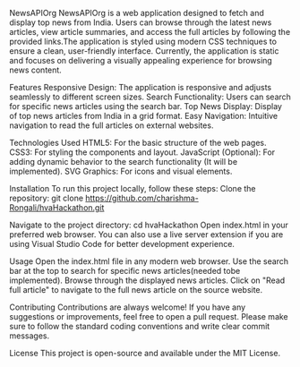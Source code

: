 NewsAPIOrg
NewsAPIOrg is a web application designed to fetch and display top news from India. Users can browse through the latest news articles, view article summaries, and access the full articles by following the provided links.The application is styled using modern CSS techniques to ensure a clean, user-friendly interface. Currently, the application is static and focuses on delivering a visually appealing experience for browsing news content.

Features
Responsive Design: The application is  responsive and adjusts seamlessly to different screen sizes.
Search Functionality: Users can search for specific news articles using the search bar.
Top News Display: Display of top news articles from India in a grid format.
Easy Navigation: Intuitive navigation to read the full articles on external websites.

Technologies Used
HTML5: For the basic structure of the web pages.
CSS3: For styling the components and layout.
JavaScript (Optional): For adding dynamic behavior to the search functionality (It will be implemented).
SVG Graphics: For icons and visual elements.

Installation
To run this project locally, follow these steps:
Clone the repository:
git clone https://github.com/charishma-Rongali/hvaHackathon.git

Navigate to the project directory:
cd hvaHackathon
Open index.html in your preferred web browser.
You can also use a live server extension if you are using Visual Studio Code for better development experience.

Usage
Open the index.html file in any modern web browser.
Use the search bar at the top to search for specific news articles(needed tobe implemented).
Browse through the displayed news articles.
Click on "Read full article" to navigate to the full news article on the source website.

Contributing
Contributions are always welcome! If you have any suggestions or improvements, feel free to open a pull request. Please make sure to follow the standard coding conventions and write clear commit messages.

License
This project is open-source and available under the MIT License.
